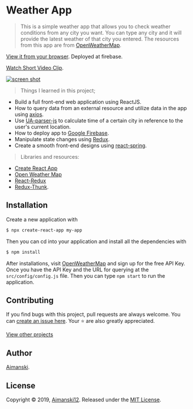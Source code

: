 # Weather App

> This is a simple weather app that allows you to check weather conditions from any city you want. You can type any city and it will provide the latest weather of that city you entered. The resources from this app are from [OpenWeatherMap](https://openweathermap.org/). 

[View it from your browser](https://aimanski-weatherapp.firebaseapp.com/). Deployed at firebase.

[Watch Short Video Clip](https://www.youtube.com/watch?v=_M7zkeqpyD8).

<div float="left">
  <a href="https://www.youtube.com/watch?v=_M7zkeqpyD8">
    <img src="https://user-images.githubusercontent.com/32781697/58397784-25027800-8018-11e9-8df8-739d52ddc9f8.gif" alt="screen shot">
  </a>
</div>

> Things I learned in this project;
* Build a full front-end web application using ReactJS.
* How to query data from an external resource and utilize data in the app using [axios](https://www.npmjs.com/package/axios).
* Use [UA-parser-js](https://www.npmjs.com/package/ua-parser-js) to calculate time of a certain city in reference to the user's current location. 
* How to deploy app to [Google Firebase](https://firebase.google.com/).
* Manipulate state changes using [Redux](https://redux.js.org/).
* Create a smooth front-end designs using [react-spring](https://www.npmjs.com/package/react-spring).

> Libraries and resources:
  * [Create React App](https://facebook.github.io/create-react-app/docs/getting-started)
  * [Open Weather Map](https://openweathermap.org/)
  * [React-Redux](https://redux.js.org/basics/usage-with-react)
  * [Redux-Thunk](https://www.npmjs.com/package/redux-thunk).

## Installation

Create a new application with 

```bash
$ npx create-react-app my-app
```

Then you can cd into your application and install all the dependencies with
```bash
$ npm install
```

After installations, visit [OpenWeatherMap](https://openweathermap.org/) and sign up for the free API Key. Once you have the API Key and the URL for querying at the `src/config/config.js` file. Then you can type `npm start` to run the application.

## Contributing

If you find bugs with this project, pull requests are always welcome. You can [create an issue here](https://github.com/Aimanski12/MyReactNativeProjects/issues/new).
Your :star: are also greatly appreciated.

[View other projects](https://github.com/Aimanski12/MyReactNativeProjects)

## Author

[Aimanski](https://github.com/Aimanski12).

## License 

Copyright © 2019, [Aimanski12](https://github.com/Aimanski12).
Released under the [MIT License](LICENSE).




